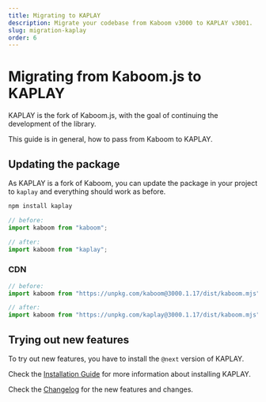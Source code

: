 ```yaml
---
title: Migrating to KAPLAY 
description: Migrate your codebase from Kaboom v3000 to KAPLAY v3001.
slug: migration-kaplay
order: 6
---
```


# Migrating from Kaboom.js to KAPLAY

KAPLAY is the fork of Kaboom.js, with the goal of continuing the development of the library.

This guide is in general, how to pass from Kaboom to KAPLAY.

## Updating the package

As KAPLAY is a fork of Kaboom, you can update the package in your project to
`kaplay` and everything should work as before.

```sh
npm install kaplay
```

```js
// before:
import kaboom from "kaboom";

// after:
import kaboom from "kaplay";
```

### CDN

```js
// before:
import kaboom from "https://unpkg.com/kaboom@3000.1.17/dist/kaboom.mjs";

// after:
import kaboom from "https://unpkg.com/kaplay@3000.1.17/dist/kaboom.mjs";
```

## Trying out new features

To try out new features, you have to install the `@next` version of KAPLAY.

Check the [Installation Guide](/guides/install) for more information about
installing KAPLAY.

Check the [Changelog](https://github.com/marklovers/kaplay/blob/master/CHANGELOG.md#v30010)
for the new features and changes.
